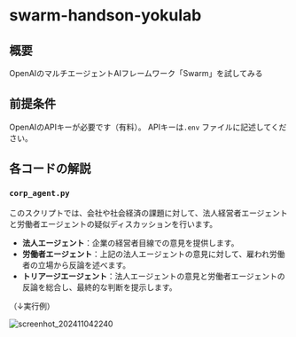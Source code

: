 # swarm-handson-yokulab

## 概要
OpenAIのマルチエージェントAIフレームワーク「Swarm」を試してみる

## 前提条件
OpenAIのAPIキーが必要です（有料）。
APIキーは`.env` ファイルに記述してください。

## 各コードの解説

### `corp_agent.py`
このスクリプトでは、会社や社会経済の課題に対して、法人経営者エージェントと労働者エージェントの疑似ディスカッションを行います。
- **法人エージェント**：企業の経営者目線での意見を提供します。
- **労働者エージェント**：上記の法人エージェントの意見に対して、雇われ労働者の立場から反論を述べます。
- **トリアージエージェント**：法人エージェントの意見と労働者エージェントの反論を総合し、最終的な判断を提示します。

（↓実行例）

![screenhot_202411042240](https://github.com/user-attachments/assets/3f7d22d0-5a9d-4330-8ab2-20f654788b23)
